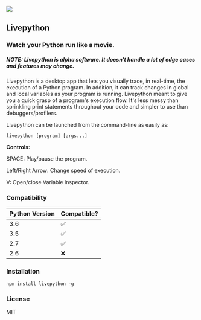 ![](https://i.imgur.com/36oEh3R.gif)

## Livepython 
### Watch your Python run like a movie.

##### NOTE: Livepython is alpha software. It doesn't handle a lot of edge cases and features may change.

Livepython is a desktop app that lets you visually trace, in real-time, the execution of a Python program. In addition, it can track changes in global and local variables as your program is running. Livepython meant to give you a quick grasp of a program's execution flow. It's less messy than sprinkling print statements throughout your code and simpler to use than debuggers/profilers. 

Livepython can be launched from the command-line as easily as:

    livepython [program] [args...]

**Controls:**

SPACE: Play/pause the program.

Left/Right Arrow: Change speed of execution.

V: Open/close Variable Inspector.

### Compatibility

| **Python Version** | **Compatible?** |
|-----------|---------------|
| 3.6       | ✅             |
| 3.5       | ✅             |
| 2.7       | ✅             |
| 2.6       | ❌             |

### Installation

    npm install livepython -g
    
### License

MIT

